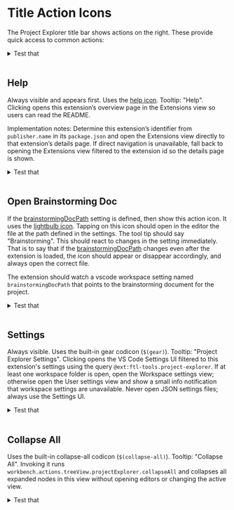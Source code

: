 # Title Action Icons

The Project Explorer title bar shows actions on the right. These provide quick access to common actions:

<details>
<summary>Test that</summary>

- The action icons appear in the Project Explorer view title bar in the order: Help, Brainstorming (when configured), Settings, Collapse All.
- Icons use correct light/dark variants and update on theme change without reload.

[How to Test](/design_docs/vscode_extensions.md#testing)

</details><br>

## Help

Always visible and appears first. Uses the [help icon](/design_docs/title_action_icons/help.light_mode.png). Tooltip: "Help". Clicking opens this extension’s overview page in the Extensions view so users can read the README.

Implementation notes: Determine this extension’s identifier from `publisher.name` in its `package.json` and open the Extensions view directly to that extension’s details page. If direct navigation is unavailable, fall back to opening the Extensions view filtered to the extension id so the details page is shown.

<details>
<summary>Test that</summary>

- The Help icon is visible as the leftmost title action and uses the provided help icon assets in light/dark themes.
- Tooltip reads "Help" and clicking opens the extension’s details page; if deep link fails, the Extensions view opens filtered to the extension id showing details.
- Command does not change active editor or leave dirty files; errors display a non-blocking notification.

[How to Test](/design_docs/vscode_extensions.md#testing)

</details><br>

## Open Brainstorming Doc

If the [brainstormingDocPath](#brainstorming-document-path) setting is defined, then show this action icon. It uses the [lightbulb icon](/design_docs/title_action_icons/lightbulb.light_mode.png). Tapping on this icon should open in the editor the file at the path defined in the settings. The tool tip should say "Brainstorming". This should react to changes in the setting immediately. That is to say that if the [brainstormingDocPath](#brainstorming-document-path) changes even after the extension is loaded, the icon should appear or disappear accordingly, and always open the correct file.

The extension should watch a vscode workspace setting named `brainstormingDocPath` that points to the brainstorming document for the project.

<details>
<summary>Test that</summary>

- When brainstormingDocPath is unset, the lightbulb action is hidden; when set to a valid file, it appears with tooltip "Brainstorming".
- Clicking the lightbulb opens the configured file in an editor; updating the setting at runtime switches the target without reload.
- If the setting points to a missing file, clicking shows a non-blocking error notification and does not create a file; relative vs absolute paths resolve from workspace root.
- Icon reacts to theme changes; command is disabled if no workspace is open and path is relative.

[How to Test](/design_docs/vscode_extensions.md#testing)

</details><br>

## Settings

Always visible. Uses the built-in gear codicon (`$(gear)`). Tooltip: "Project Explorer Settings". Clicking opens the VS Code Settings UI filtered to this extension's settings using the query `@ext:ftl-tools.project-explorer`. If at least one workspace folder is open, open the Workspace settings view; otherwise open the User settings view and show a small info notification that workspace settings are unavailable. Never open JSON settings files; always use the Settings UI.

<details>
<summary>Test that</summary>

- The Settings action is always visible with gear codicon and tooltip "Project Explorer Settings".
- With a workspace open, clicking opens the Settings UI to Workspace scope filtered by @ext:ftl-tools.project-explorer; with no workspace, opens User settings and shows an info notification about workspace settings.
- Settings open in the Settings UI, never JSON; command leaves current editors untouched and does not change files unintentionally.
- Filtering shows only this extension’s settings; toggling a setting reflects in behavior immediately where applicable.

[How to Test](/design_docs/vscode_extensions.md#testing)

</details><br>

## Collapse All

Uses the built-in collapse-all codicon (`$(collapse-all)`). Tooltip: "Collapse All". Invoking it runs `workbench.actions.treeView.projectExplorer.collapseAll` and collapses all expanded nodes in this view without opening editors or changing the active view.

<details>
<summary>Test that</summary>

- The Collapse All action is visible with the correct codicon and tooltip.
- Expanding multiple nodes then invoking the action collapses only the Project Explorer view nodes and does not focus or open any editors.
- Invoking via command palette has the same effect and does not affect other views’ trees.

[How to Test](/design_docs/vscode_extensions.md#testing)

</details><br>
